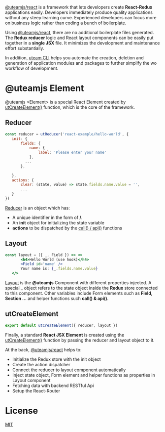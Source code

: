 [@uteamjs/react](https://u.team/document/uteam-react/overview) is a framework that lets developers create **React-Redux** applications easily.  Developers immediately produce quality applications without any steep learning curve.  Experienced developers can focus more on business logic rather than coding a bunch of boilerplate.  

Using [@uteamjs/react](https://u.team/document/uteam-react/overview), there are no additional boilerplate files generated.  The **Redux reducer** logic and React layout components can be easily put together in a **single JSX** file.  It minimizes the development and maintenance effort substantially.

In addition, [uteam CLI](https://u.team/document/uteam-react/overview) helps you automate the creation, deletion and generation of application modules and packages to further simplify the wo
workflow of development.

# @uteamjs Element
@uteamjs \<Element> is a special React Element created by [utCreateElement()](https://u.team/document/uteam-react/utCreateElement) function, which is the core of the framework.
## Reducer
```jsx
const reducer = utReducer('react-example/hello-world', {
   init: {
       fields: {
           name: {
               label: 'Please enter your name'
           },
         ...
       },
      
   },
   actions: {
       clear: (state, value) => state.fields.name.value = '',
       ...
   }
})
```
[Reducer](https://u.team/document/uteam-react/reducer) is an object which has:
- A unique identifier in the form of **<Module>/<Component>**.
- An **init** object for initializing the state variable
- **actions** to be dispatched by the [call() / api()](https://u.team/document/uteam-react/callapi) functions
## Layout
```jsx
const layout = ({ _, Field }) => <>
       <h4>Hello World (use hook)</h4>
       <Field id='name' />
       Your name is: {_.fields.name.value}
   </>
```
[Layout](https://u.team/document/uteam-react/layout) is the **@uteamjs** Component with different properties injected. A special **_** object refers to the state object inside the **Redux** store connected to this component.  Other variables include Form elements such as **Field, Section ...** and helper functions such **call() & api()**.
## utCreateElement
```jsx
export default utCreateElement({ reducer, layout })
```
Finally, a standard **React JSX Element** is created using the [utCreateElement()](https://u.team/document/uteam-react/utCreateElement) function by passing the reducer and layout object to it.  

At the back, [@uteamjs/react](https://u.team/document/uteam-react/overview) helps to:
- Initialize the Redux store with the init object
- Create the action dispatcher
- Connect the reducer to layout component automatically
- Inject state object, Form element and helper functions as properties in Layout component
- Fetching data with backend RESTful Api
- Setup the React-Router

# License
[MIT](LICENSE)

